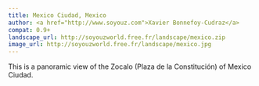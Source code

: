 ```yaml
---
title: Mexico Ciudad, Mexico
author: <a href="http://www.soyouz.com">Xavier Bonnefoy-Cudraz</a>
compat: 0.9+
landscape_url: http://soyouzworld.free.fr/landscape/mexico.zip
image_url: http://soyouzworld.free.fr/landscape/mexico.jpg
---
```

This is a panoramic view of the Zocalo (Plaza de la Constitución) of Mexico Ciudad.